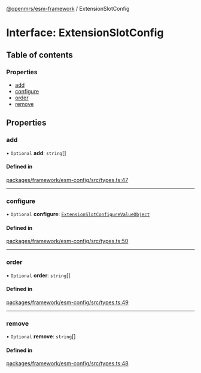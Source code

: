 [@openmrs/esm-framework](../API.md) / ExtensionSlotConfig

# Interface: ExtensionSlotConfig

## Table of contents

### Properties

- [add](ExtensionSlotConfig.md#add)
- [configure](ExtensionSlotConfig.md#configure)
- [order](ExtensionSlotConfig.md#order)
- [remove](ExtensionSlotConfig.md#remove)

## Properties

### add

• `Optional` **add**: `string`[]

#### Defined in

[packages/framework/esm-config/src/types.ts:47](https://github.com/jona42-ui/openmrs-esm-core/blob/main/packages/framework/esm-config/src/types.ts#L47)

___

### configure

• `Optional` **configure**: [`ExtensionSlotConfigureValueObject`](ExtensionSlotConfigureValueObject.md)

#### Defined in

[packages/framework/esm-config/src/types.ts:50](https://github.com/jona42-ui/openmrs-esm-core/blob/main/packages/framework/esm-config/src/types.ts#L50)

___

### order

• `Optional` **order**: `string`[]

#### Defined in

[packages/framework/esm-config/src/types.ts:49](https://github.com/jona42-ui/openmrs-esm-core/blob/main/packages/framework/esm-config/src/types.ts#L49)

___

### remove

• `Optional` **remove**: `string`[]

#### Defined in

[packages/framework/esm-config/src/types.ts:48](https://github.com/jona42-ui/openmrs-esm-core/blob/main/packages/framework/esm-config/src/types.ts#L48)
